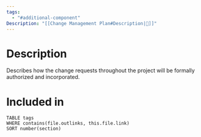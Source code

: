 ```yaml
---
tags:
  - "#additional-component"
Description: "[[Change Management Plan#Description|📝]]"
---
```

# Description
Describes how the change requests throughout the project will be formally authorized and incorporated.
# Included in
```dataview
TABLE tags
WHERE contains(file.outlinks, this.file.link)
SORT number(section)
```
